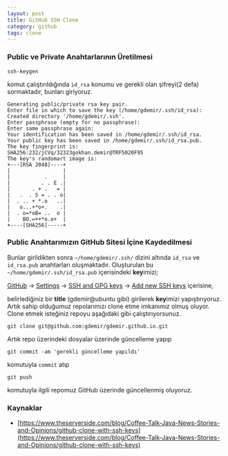 ```yaml
---
layout: post
title: GitHub SSH Clone
category: github
tags: clone
---
```


### Public ve Private Anahtarlarının Üretilmesi

    ssh-keygen

komut çalıştırıldığında  `id_rsa` konumu ve gerekli olan şifreyi(2 defa) sormaktadır, bunları giriyoruz.

```
Generating public/private rsa key pair.
Enter file in which to save the key (/home/gdemir/.ssh/id_rsa):
Created directory '/home/gdemir/.ssh'.
Enter passphrase (empty for no passphrase):
Enter same passphrase again:
Your identification has been saved in /home/gdemir/.ssh/id_rsa.
Your public key has been saved in /home/gdemir/.ssh/id_rsa.pub.
The key fingerprint is:
SHA256:232/jCVq/32323gokhan.demir@TRF5020F95
The key's randomart image is:
+---[RSA 2048]----+
|                 |
|           .     |
|          . . E .|
|       . + .   = |
|   .  . S = . . o|
|  . .. + *.o   ..|
|   o...+*o+.    .|
|  . o=*oB= ..  o |
|    BO.=++*o.o+  |
+----[SHA256]-----+
```

### Public Anahtarımızın GitHub Sitesi İçine Kaydedilmesi

Bunlar girildikten sonra `~/home/gdemir/.ssh/` dizini altında  `id_rsa` ve `id_rsa.pub` anahtarları oluşmaktadır.
Oluşturulan bu `~/home/gdemir/.ssh/id_rsa.pub`  içerisindeki **key**imizi;

[GitHub](https://github.com/) → [Settings](https://github.com/settings)  → [SSH and GPG keys](https://github.com/settings/keys) → [Add new SSH keys](https://github.com/settings/ssh/new) içerisine,

belirlediğiniz bir **title** (gdemir@ubuntu gibi) girilerek **key**imizi yapıştırıyoruz.
Artık sahip olduğumuz repolarımızı clone etme imkanımız olmuş oluyor. Clone etmek isteğiniz repoyu aşağıdaki gibi çalıştırıyorsunuz.

    git clone git@github.com:gdemir/gdemir.github.io.git

Artık repo üzerindeki dosyalar üzerinde güncelleme yapıp

    git commit -am 'gerekli güncelleme yapıldı'

komutuyla `commit` atıp

    git push

komutuyla ilgili repomuz GitHub üzerinde güncellenmiş oluyoruz.


### Kaynaklar

 - [https://www.theserverside.com/blog/Coffee-Talk-Java-News-Stories-and-Opinions/github-clone-with-ssh-keys](https://www.theserverside.com/blog/Coffee-Talk-Java-News-Stories-and-Opinions/github-clone-with-ssh-keys)


